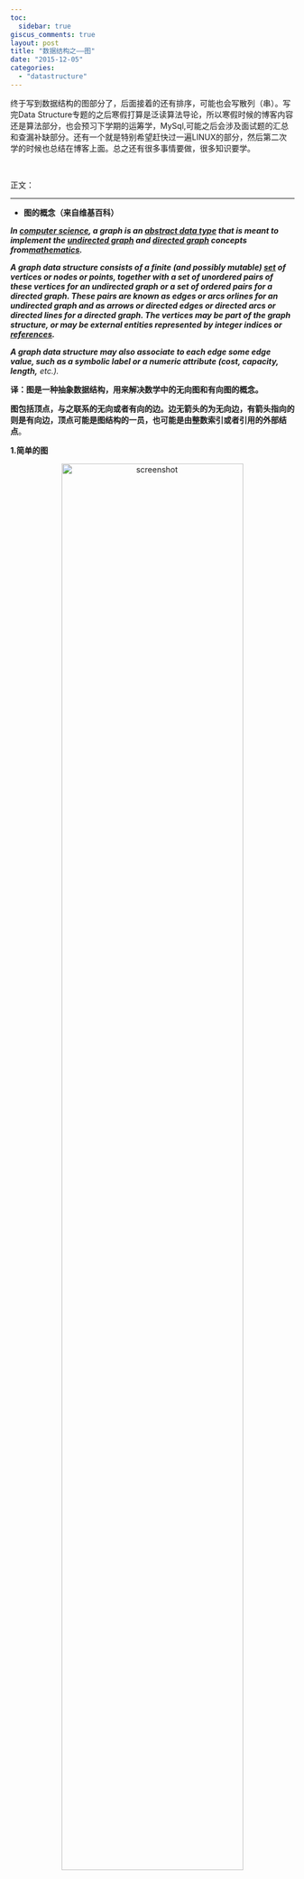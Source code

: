 ```yaml
---
toc:
  sidebar: true
giscus_comments: true
layout: post
title: "数据结构之——图"
date: "2015-12-05"
categories: 
  - "datastructure"
---
```


终于写到数据结构的图部分了，后面接着的还有排序，可能也会写散列（串）。写完Data Structure专题的之后寒假打算是泛读算法导论，所以寒假时候的博客内容还是算法部分，也会预习下学期的运筹学，MySql,可能之后会涉及面试题的汇总和查漏补缺部分。还有一个就是特别希望赶快过一遍LINUX的部分，然后第二次学的时候也总结在博客上面。总之还有很多事情要做，很多知识要学。

 

正文：

------

- **图的概念（来自维基百科）**

_**In [computer science](https://en.wikipedia.org/wiki/Computer_science "Computer science"), a graph is an [abstract data type](https://en.wikipedia.org/wiki/Abstract_data_type "Abstract data type") that is meant to implement the [undirected graph](https://en.wikipedia.org/wiki/Graph_(mathematics) "Graph (mathematics)") and [directed graph](https://en.wikipedia.org/wiki/Directed_graph "Directed graph") concepts from[mathematics](https://en.wikipedia.org/wiki/Mathematics "Mathematics").**_

_**A graph data structure consists of a finite (and possibly mutable) [set](https://en.wikipedia.org/wiki/Set_(computer_science) "Set (computer science)") of vertices or nodes or points, together with a set of unordered pairs of these vertices for an undirected graph or a set of ordered pairs for a directed graph. These pairs are known as edges or arcs orlines for an undirected graph and as arrows or directed edges or directed arcs or directed lines for a directed graph. The vertices may be part of the graph structure, or may be external entities represented by integer indices or [references](https://en.wikipedia.org/wiki/Reference_(computer_science) "Reference (computer science)").**_

_**A graph data structure may also associate to each edge some edge value, such as a symbolic label or a numeric attribute (cost, capacity, length,** etc.)._

**译：图是一种抽象数据结构，用来解决数学中的无向图和有向图的概念。**

 **图包括顶点，与之联系的无向或者有向的边。边无箭头的为无向边，有箭头指向的则是有向边，顶点可能是图结构的一员，也可能是由整数索引或者引用的外部结点**。

**1.简单的图**

<p align="center">
  <img src="https://zhengliangliang.files.wordpress.com/2015/12/2015-12-05_135638.png" alt="screenshot" width="80%" height="auto">
</p>

**<三个顶点，三条边的图>**

**2.基本操作**

**_The basic operations provided by a graph data structure G usually include:_**

- **`adjacent`**_(G, x, y): tests whether there is an edge from the vertices x to y;_
- **检测x与y之间是否有边**

- **`neighbors`**_(G, x): lists all vertices y such that there is an edge from the vertices x to y;_
- **顶点x的所有邻边**

- **`add_vertex`**_(G, x): adds the vertex x, if it is not there;_
- **若无点，增加顶点**

- **`remove_vertex`**_(G, x): removes the vertex x, if it is there;_
- **若有点，移除点**

- _**`add_edge`**(G, x, y): adds the edge from the vertices x to y, if it is not there;_
- **若无边，增加边**

- **`remove_edge`**_(G, x, y): removes the edge from the vertices x to y, if it is there;_
- **若有边，移除**

- **`get_vertex_value`**_(G, x): returns the value associated with the vertex x;_
- **获得顶点值**

- **`set_vertex_value`**_(G, x, v): sets the value associated with the vertex x to v._
- **设置顶点值**

**_Structures that associate values to the edges usually also provide:_**

- **`get_edge_value`**_(G, x, y): returns the value associated with the edge (x, y);_
- **返回x与y权值**

- **`set_edge_value`**_(G, x, y, v): sets the value associated with the edge (x, y) to v._
- **设置权值**

 

- **基本抽象数据定义**

class Graph{
public:
	//class member
	int vexnum;                   //VERTEX NUM
	int edgenum;                  //EDGES NUM
	vector<VNode> V;              //STORAGE THE GRAPH
	//member function
	Graph(){                      //CONSTRUCTOR
		vexnum = 0; 
		edgenum = 0; 
	}
	Graph(vector<VNode> & v);
	int getVexNum();
	int getEdgeNum();
	
	void InsertVertex(VNode &x);     //Vertex 
	bool DeleteVertex(int x);

	bool IsEdge(int v1, int v2);     //Edge
	bool AddEdge(int v1, int v2);
	bool RemoveEdge(int v1, int v2);

	void PrintNeighbors(int x);      //Neighbor
	VNode & Neighbor(VNode &x, int n);//the Nth neighbors n would be the first in default
	
	//BFS
	void BreadthFirstSearch();
	void BFS(VNode & x);             //implementation it with QUEUE

	//DFS
	void DepthFirstSearch();
	void DFS(VNode &x);              //implementation it with DFS
//	~Graph();                        //DESTRUCTION 
};

关于边和顶点的操作无非就是添加删除，还有就是顶点自身的一些性质，顶点的值[data]，顶点是否被访问[bool visited] .所以还有关于顶点的定义。

class VNode{//VERTEX CLASS
public:	//data member
	bool visited;                //VISITED NOTE
	DataType data;               //VERTEX DATA
	vector<int> e;               //ADJUST EDGE

	//function member
	VNode(DataType val = INIT_DATA, bool flag = false) :data(val), visited(flag){}    //CONSTRUCTOR
	void Visit(){
		cout << data << " ";
	}
	bool operator == (VNode & y){           //OVERWRITE THE ==
		if (data == y.data && e == y.e)
			return true;
		else
			return false;
	}
};

- **完整操作**
```c++
#ifndef _GRAPH__H__
#define _GRAPH__H__
#include <iostream>
#include <queue>
#include <vector>
using namespace std;
typedef int DataType;
const DataType INIT_DATA = -1;
const int NO_NODE = -1;
const int NO_EDGE = -2;

class VNode{//VERTEX CLASS
public:	//data member
	bool visited;                //VISITED NOTE
	DataType data;               //VERTEX DATA
	vector<int> e;               //ADJUST EDGE

	//function member
	VNode(DataType val = INIT_DATA, bool flag = false) :data(val), visited(flag){}    //CONSTRUCTOR
	void Visit(){
		cout << data << " ";
	}
	bool operator == (VNode & y){           //OVERWRITE THE ==
		if (data == y.data && e == y.e)
			return true;
		else
			return false;
	}
};

class Graph{
public:
	//class member
	int vexnum;                   //VERTEX NUM
	int edgenum;                  //EDGES NUM
	vector<VNode> V;              //STORAGE THE GRAPH
	//member function
	Graph(){                      //CONSTRUCTOR
		vexnum = 0; 
		edgenum = 0; 
	}
	Graph(vector<VNode> & v);
	int getVexNum();
	int getEdgeNum();
	
	void InsertVertex(VNode &x);     //Vertex 
	bool DeleteVertex(int x);

	bool IsEdge(int v1, int v2);     //Edge
	bool AddEdge(int v1, int v2);
	bool RemoveEdge(int v1, int v2);

	void PrintNeighbors(int x);      //Neighbor
	VNode & Neighbor(VNode &x, int n);//the Nth neighbors n would be the first in default
	
	//BFS
	void BreadthFirstSearch();
	void BFS(VNode & x);             //implementation it with QUEUE

	//DFS
	void DepthFirstSearch();
	void DFS(VNode &x);              //implementation it with DFS
//	~Graph();                        //DESTRUCTION 
};

Graph::Graph(vector<VNode> &v){
	V.assign(v.begin(), v.end());//将区间[first,last)的元素赋值到当前的vector容器中
	vexnum = V.size();
	edgenum = getEdgeNum();
}

int Graph::getVexNum(){
	vexnum = V.size();
	return vexnum;
}

int Graph::getEdgeNum(){
	edgenum = 0;
	for (vector<VNode>::iterator iter = V.begin(); iter != V.end(); ++iter){
		edgenum += iter->e.size();
	}
	return edgenum;
}

void Graph::InsertVertex(VNode &x){
	V.push_back(x);
	vexnum++;
}

bool Graph::DeleteVertex(int x){
	if (x >= V.size() || x < 0){
		cout << "Not Found This Node" << endl;
		return false;
	}
	vector<VNode>::iterator iter = V.begin() + x;
	V.erase(iter);
	vexnum--;
	return true;
}

bool Graph::AddEdge(int v1, int v2){
	if ((v1 >= V.size() || v1 < 0) || (v2 >= V.size() || v2 < 0)){//容错处理
		cout << "Not Found This Edge" << endl;
		return false;
	}
	int size = V[v1].e.size();
	for (vector<int>::iterator iter = V[v1].e.begin(); iter != V[v1].e.end(); iter++){
		if (V[*iter] == V[v1]){
			cout << "It has already had (v1,v2)" << endl;
			return false;
		}
	}
}

bool Graph::RemoveEdge(int v1, int v2){
	if ((v1 >= V.size() || v1 < 0) || (v2 >= V.size() || v2 < 0)){//容错处理
		cout << "Not Found This Edge" << endl;
		return false;
	}
	for (vector<int>::iterator iter = V[v1].e.begin(); iter != V[v1].e.end(); iter++){
		if (V[*iter] == V[v2]){
			V[v1].e.erase(iter);//删除操作
			edgenum--;
			return true;
		}
	}
}
```
这里的操作基本都是采用泛型编程，用vecor容器中迭代器来完成一些基本的操作。比如里面出现的边的对象e,节点的对象V，因为在节点定义里面定义了储存边的容器，所以可以用V.e.的类似操作来操作边的增加和移除。还有vector中一些常用操作assign（将区间first和last的元素赋值进入）,erase(清除)，size（返回其容器内元素的个数）。

------------有点累 晚点更新-----------------

- **图出现的算法介绍**

图出现的算法挺多的，这里介绍6个算法

1. **深度优先搜索**

简称DFS(Depth First Search)，是搜索算法中的一种，是一种在开发[爬虫](http://baike.baidu.com/link?url=Wxx4HrhPJs3v78RffNJQRYtJ3UrnkUM94kaEmlpu1gM_LtEGrTISPjZ2x-4Lv_0N)中比较常用的算法，目的是要达到被搜索结构的叶结点。

<p align="center">
  <img src="https://zhengliangliang.files.wordpress.com/2015/12/2015-12-06_095930.png" alt="screenshot" width="80%" height="auto">
</p>

**例如这一个图示例，访问先后就是 A B E F D C G 先要往最低最底寻找节点。那么这样的机制要怎么实现呢？**

1. **在树里面，我们可以利用stack来完成，根节点首先在栈，然后弹出，先让右子树入栈，然后让左子树入栈，然后依次出栈达成DFS的要求**

void DepthFirstSearch(Tree root){
    stack<Node *> nodeStack;//用STL的栈容器装载
    nodeStack.push(root);
    Node * node;
    while(!nodeStack.empty()){ //循环体【必记内容】
       node = nodeStack.top();
       cout<<node->data<<" ";  //第一次输出根
       nodeStack.pop();        //第一次让根出栈
       if(node->rChild)
       	nodeStack.push(node->rChild);
       if(node->lChild)
       	nodeStack.push(node->lChild);
    }
}

**2.也可以用递归的方法来实现**
```c++
#include <iostream>
#include <list>

using namespace std;

class Graph{
  int V;             //顶点数
  list<int> * adj;   //存储邻边
public:
  Graph(int V);
  void addEdge(int v, int w);         //增加边
  void DFS(int s);                    //DFS操作
  void DFSUtil(int v, bool visited[]);//输出并且判断是否已经访问
};

Graph::Graph(int V){                  //构造函数
  this->V = V;
  adj = new list<int>[V];
}

void Graph::addEdge(int v, int w){     //增加边
  adj[v].push_back(w);                 //利用邻接矩阵的思想
}

void Graph::DFS(int v){                //DFS v是源点
  //Mark all the vertices as not visited
  bool * visited = new bool[V];
  for (int i = 0; i < V; i++)
    visited[i] = false;

  //Call the recursive helper function to print the DFS traversal
  DFSUtil(v, visited);
}

void Graph::DFSUtil(int v, bool visited[]){
  //mark the current node as visited
  visited[v] = true;
  cout << v << " ";

  list<int>::iterator i;              //利用迭代器
  for (i = adj[v].begin(); i != adj[v].end();i++)
      if (!visited[*i])               //如果没有访问
        DFSUtil(*i, visited);         //递归
}

void main(){
  // Create a graph given in the above diagram
  Graph g(4);
  g.addEdge(0, 1);
  g.addEdge(0, 2);
  g.addEdge(1, 2);
  g.addEdge(2, 0);
  g.addEdge(2, 3);
  g.addEdge(3, 3);

  cout << "Following is Depth First Traversal (starting from vertex 2) n";
  g.DFS(2);

  system("pause");
}
```
**利用了邻接矩阵的思想。将一个点作为类似adj[i][j]中的i，另一点作为j.只不过这里是用链表来解决。**

- **广度优先搜索**

广度优先遍历（BFS）。又称为宽度优先遍历，是最简便的图的搜索算法之一。单源最短路径算法和prim最小生成树都采用了类似BFS的思想。

**来自百度百科：**

**广度优先搜索使用队列（queue）来实现，整个过程也可以看做一个倒立的树形：**

**1、把根节点放到队列的末尾。**

**2、每次从队列的头部取出一个元素，查看这个元素所有的下一级元素，把它们放到队列的末尾。并把这个元素记为它下一级元素的前驱。**

**3、找到所要找的元素时结束程序。**

**4、如果遍历整个树还没有找到，结束程序**

<p align="center">
  <img src="https://zhengliangliang.files.wordpress.com/2015/12/2015-12-06_095930.png" alt="screenshot" width="80%" height="auto">
</p>

**还是刚刚那个图，如果遍历的话，顺序是A B C D E F G.显然和DFS有很大的区别，这个是访问完一个结点所有的邻接结点。**

1. 树里面的实现搬出来看看
```c++
void BreadthFirstSearch(Tree root){
  queue<Node *> nodeQueue;
  nodeQueue.push(root);
  Node*node;
  while(!nodeQueue.empty()){
    node = nodeQueue.front();
      nodeQueue.pop();
      cout<<node->data<<" ";
      if(node->lChild)
        nodeQueue.push(node->lChild);
      if(node->rChild)
        nodeQueue.push(node->rChild);
  }
}
```
**简直和DFS的做法一样，就是用queue来搞定，一个while循环，里面访问首元素，弹出，然后递归，递归先访问左子树，后访问右子树。**

**2.用STL可以更简单一点**
```c++
// Program to print BFS traversal from a given source vertex. BFS(int s) 
// traverses vertices reachable from s.
#include<iostream>
#include <list>

using namespace std;

// This class represents a directed graph using adjacency list representation
class Graph
{
  int V;    // No. of vertices
  list<int> *adj;    // Pointer to an array containing adjacency lists
public:
  Graph(int V);  // Constructor
  void addEdge(int v, int w); // function to add an edge to graph
  void BFS(int s);  // prints BFS traversal from a given source s
};

Graph::Graph(int V)
{
  this->V = V;
  adj = new list<int>[V];
}

void Graph::addEdge(int v, int w)
{
  adj[v].push_back(w); // Add w to v¡¯s list.
}

void Graph::BFS(int s)
{
  // Mark all the vertices as not visited
  bool *visited = new bool[V];
  for (int i = 0; i < V; i++)
    visited[i] = false;

  // Create a queue for BFS
  list<int> queue;

  // Mark the current node as visited and enqueue it
  visited[s] = true;
  queue.push_back(s);

  // 'i' will be used to get all adjacent vertices of a vertex
  list<int>::iterator i;

  while (!queue.empty())
  {
    // Dequeue a vertex from queue and print it
    s = queue.front();
    cout << s << " ";
    queue.pop_front();

    // Get all adjacent vertices of the dequeued vertex s
    // If a adjacent has not been visited, then mark it visited
    // and enqueue it
    for (i = adj[s].begin(); i != adj[s].end(); ++i)
    {
      if (!visited[*i])
      {
        visited[*i] = true;//注意要把它标记为true
        queue.push_back(*i);//这里我有个疑问 这一个点其实可以不需要的
      }
    }
  }
}

// Driver program to test methods of graph class
int main()
{
  // Create a graph given in the above diagram
  Graph g(4);
  g.addEdge(0, 1);
  g.addEdge(0, 2);
  g.addEdge(1, 2);
  g.addEdge(2, 0);
  g.addEdge(2, 3);
  g.addEdge(3, 3);

  cout << "Following is Breadth First Traversal (starting from vertex 2) n";
  g.BFS(2);

  system("pause");
  return 0;
}
```
**和DFS基本一样，就是把DSFUtil那个函数的递归模式改为用一个while来实现而已。**

- **PRIM**

普里姆算法，是生成最小生成树的算法。

**具体步骤：来源于百度**

**普里姆(Prim)算法**

**（1）算法思想**

**通过每次添加一个新节点加入集合，直到所有点加入停止的[最小生成树](http://baike.baidu.com/view/288214.htm)的算法**

**原理：每次连出该集合到其他所有点的最短边保证[生成树](http://baike.baidu.com/view/1340945.htm)的边权总和最小**

**1. 首先随便选一个点加入集合**

**2. 用该点的所有边去刷新到其他点的最短路**

**3. 找出最短路中最短的一条连接（且该点未被加入集合）**

**4. 用该点去刷新到其他点的最短路**

**5 重复以上操作n-1次**

**6 [最小生成树](http://baike.baidu.com/view/288214.htm)的代价就是连接的所有边的权值之和**

**7最适合用于稠密图的算法**

<p align="center">
  <img src="https://zhengliangliang.files.wordpress.com/2015/12/2015-12-06_111355.png" alt="screenshot" width="80%" height="auto">
</p>

**具体就是先构造一个邻接矩阵graph，然后传入，从source point出发，寻找距离自己最短的点，加入最小生成树的点集中，初始点初始化为0的权值。需要两个接口，一个是寻找最小的值，并且用bool标记访问，另一个是输出的函数print,主算法prim的函数，先初始化所有点未访问，然后循环n-1次（因为减去第一个点）直到所有点都已经进入点集（都被访问）为止。**

**具体代码：**
```c++
#include <iostream>
#include <limits.h>

#define V 5

//MINKEY
int minKey(int key[], bool mstSet[]){
  //initialize min value
  int min = INT_MAX, min_index;

  for (int v = 0; v < V; v++){
    if (mstSet[v] == false && key[v] < min)
      min = key[v], min_index = v;
  }

  return min_index;
}

//PRINT
void printMST(int parent[], int n, int graph[V][V]){
  std::cout << "Edge  Weight n" << std::endl;
  for (int i = 1; i < V; i++)
    std::cout << parent[i] << " - " << i <<"    "<< graph[i][parent[i]]<<std::endl;
}

//PRIM_STM
void primMST(int graph[V][V]){
  int parent[V]; 
  int key[V];
  bool mstSet[V];

  for (int i = 0; i < V; i++)
    key[i] = INT_MAX, mstSet[i] = false;

    key[0] = 0;
    parent[0] = -1;//first node is alwasy root of MST

    for (int count = 0; count < V - 1; count++){
      //pick the minimum key vertex from the set of vertices
      //not yet included in MST
      int u = minKey(key, mstSet);

      mstSet[u] = true;

      for (int v = 0; v < V; v++)
      if (graph[u][v] && mstSet[v] == false && graph[u][v] < key[v])
        parent[v] = u, key[v] = graph[u][v];
    }
  printMST(parent, V, graph);
}

// driver program to test above function
void main()
{
  /* Let us create the following graph
 2    3
 (0)--(1)--(2)
 |   /    |
 6| 8/   5 |7
 | /      |
 (3)-------(4)
 9          */
  int graph[V][V] = { { 0, 2, 0, 6, 0 },
  { 2, 0, 3, 8, 5 },
  { 0, 3, 0, 0, 7 },
  { 6, 8, 0, 0, 9 },
  { 0, 5, 7, 9, 0 },
  };

  // Print the solution
  primMST(graph);

  system("pause");
} 
```
- **KRUSKAL**

**因为Kruskal要用到并集内容，就给出介绍，算法我本身还没有自己实现过 ：（**

**克鲁斯卡尔算法是在剩下的所有未选取的边中，找最小边，如果和已选取的边构成回路，则放弃，选取次小边。**

具体步骤可以去[这个网站](https://www.cs.usfca.edu/~galles/visualization/Kruskal.html)看看动态过程

下面是一个动态图：

<p align="center">
  <img src="https://zhengliangliang.files.wordpress.com/2015/12/mst_kruskal_en.gif" alt="screenshot" width="80%" height="auto">
</p>

- **DIJKSTRA**

思想和PRIM基本一样，不过这人蛮屌的，大家可以去查查。

<p align="center">
  <img src="https://zhengliangliang.files.wordpress.com/2015/12/dijkstra_animation.gif" alt="screenshot" width="80%" height="auto">
</p>

1.cpp
```c++
//Dijkstra's shortest path algorithm
#include <iostream>
#include <limits.h>

#define V 9

int minDistance(int dist[], bool sptSet[]){
  int min = INT_MAX, min_index = 0;

  for (int v = 0; v < V; v++)
  if (sptSet[v] == false && dist[v] <= min)
    min = dist[v], min_index = v;

  return min_index;
}

void printSolution(int dist[]){
  std::cout << "Vertex    Distance from Source" << std::endl;
  for (int i = 0; i < V; i++)
    std::cout << i << 't' << dist[i] << std::endl;
}

void Dijkstra(int graph[V][V], int src){
  int dist[V];   

  bool sptSet[V]; 

  for (int i = 0; i < V; i++)
    dist[i] = INT_MAX, sptSet[i] = false;

  dist[src] = 0;

  for (int count = 0; count < V - 1; count++)
  {

    int u = minDistance(dist, sptSet);

    sptSet[u] = true;

    for (int v = 0; v < V; v++)

      // Update dist[v] only if is not in sptSet, there is an edge from 
      // u to v, and total weight of path from src to  v through u is 
      // smaller than current value of dist[v]
    if (!sptSet[v] && graph[u][v] && dist[u] != INT_MAX
      && dist[u] + graph[u][v] < dist[v])
      dist[v] = dist[u] + graph[u][v];
  }

  // print the constructed distance array
  printSolution(dist);
}

void main()
{
  /* Let us create the example graph discussed above */
  int graph[V][V] = { { 0, 4, 0, 0, 0, 0, 0, 8, 0 },
  { 4, 0, 8, 0, 0, 0, 0, 11, 0 },
  { 0, 8, 0, 7, 0, 4, 0, 0, 2 },
  { 0, 0, 7, 0, 9, 14, 0, 0, 0 },
  { 0, 0, 0, 9, 0, 10, 0, 0, 0 },
  { 0, 0, 4, 0, 10, 0, 2, 0, 0 },
  { 0, 0, 0, 14, 0, 2, 0, 1, 6 },
  { 8, 11, 0, 0, 0, 0, 1, 0, 7 },
  { 0, 0, 2, 0, 0, 0, 6, 7, 0 }
  };

  Dijkstra(graph, 0);

  system("pause");
}
```
算法基本和prim的一致，就是最后是计算和的，不需要输出点的距离 另外youtube上面有很多dijkstra的教程，觉得教的还不错。[链接](https://www.youtube.com/watch?v=8Ls1RqHCOPw)。讲解得很棒。

还有一个[MITOCW](https://www.youtube.com/watch?v=2E7MmKv0Y24)的也很好，老师是印度人，不过英语讲的很清晰。

- **FLOYD（Floyd–Warshall algorithm）**

**最后一个是FLOYD的，个人认为比较高明，比dijksta的好，但是就输在复杂度上面。复杂度是n^3.算法特别简单**

**具体步骤：来自百度（百度其实也不是一无是处的）**

**1，从任意一条单边路径开始。所有两点之间的距离是边的权，如果两点之间没有边相连，则权为无穷大。**

**2，对于每一对顶点 u 和 v，看看是否存在一个顶点 w 使得从 u 到 w 再到 v 比已知的路径更短。如果是更新它。**

**把图用邻接矩阵G表示出来，如果从Vi到Vj有路可达，则G[i,j]=d，d表示该路的长度；否则G[i,j]=无穷大。定义一个矩阵D用来记录所插入点的信息，D[i,j]表示从Vi到Vj需要经过的点，初始化D[i,j]=j。把各个顶点插入图中，比较插点后的距离与原来的距离，G[i,j] = min( G[i,j], G[i,k]+G[k,j] )，如果G[i,j]的值变小，则D[i,j]=k。在G中包含有两点之间最短道路的信息，而在D中则包含了最短通路径的信息。**

**比如，要寻找从V5到V1的路径。根据D，假如D(5,1)=3则说明从V5到V1经过V3，路径为{V5,V3,V1}，如果D(5,3)=3，说明V5与V3直接相连，如果D(3,1)=1，说明V3与V1直接相连。**

 

维基：

<p align="center">
  <img src="https://zhengliangliang.files.wordpress.com/2015/12/2015-12-06_120810.png" alt="screenshot" width="80%" height="auto">
</p>

主要思想是有一个k点，是i和j点的中间点，利用三个循环进行，当k从0开始，每个点都没有中间点，随着k越来越大，每个点之间都会有联系。

所以算法的核心其实只有五条：
```c++
    //Floyd-Warshall算法核心语句 
    for(k=1;k<=n;k++)   
       for(i=1;i<=n;i++)   
        for(j=1;j<=n;j++)   
           if(e[i][j]>e[i][k]+e[k][j] )   
               e[i][j]=e[i][k]+e[k][j];   
```
**三个循环，k是i和j的终点，如果ij原本距离大于加上k之后的距离，就更新ij之间的距离得到最小距离**

**完整代码：**
```c++
#include <iostream>
#include <limits.h>

#define V 4
#define INF 9999
void printSolution(int dist[][V]);

void floydWarshell(int graph[][V]){
  int dist[V][V], i, j, k;

  for (i = 0; i < V;i++)
  for (j = 0; j < V; j++)
    dist[i][j] = graph[i][j];

  for (k = 0; k < V;k++)
  for (i = 0; i < V;i++)
  for (j = 0; j < V; j++)
  if (dist[i][k] + dist[k][j] < dist[i][j])
    dist[i][j] = dist[i][k] + dist[k][j];

  printSolution(dist);
}

void printSolution(int dist[V][V]){
  for (int i = 0; i < V; i++){
    for (int j = 0; j < V; j++){
       if (dist[i][j] == INF)
        std::cout << "INF"<<'t';
      else std::cout << dist[i][j]<<'t';
    }
    std::cout << std::endl;
  }
}

void main()
{
  /* Let us create the following weighted graph
 10
 (0)------->(3)
 |         /|
 5 |          |
 |          | 1
 |/         |
 (1)------->(2)
 3           */
  int graph[V][V] =
  { { 0, 5, INF, 10 },
  { INF, 0, 3, INF },
  { INF, INF, 0, 1 },
  { INF, INF, INF, 0 }
  };

  // Print the solution
  floydWarshell(graph);
  system("pause");
}
```
**天啦噜，终于手工搞定！**

